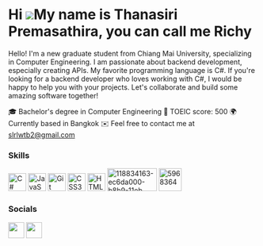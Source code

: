 

Hi ![](https://user-images.githubusercontent.com/18350557/176309783-0785949b-9127-417c-8b55-ab5a4333674e.gif)My name is Thanasiri Premasathira, you can call me Richy
========================================================================================================================================================================

Hello! I'm a new graduate student from Chiang Mai University, specializing in Computer Engineering. I am passionate about backend development, especially creating APIs. My favorite programming language is C#. If you're looking for a backend developer who loves working with C#, I would be happy to help you with your projects. Let's collaborate and build some amazing software together!

🎓 Bachelor's degree in Computer Engineering
🧠 TOEIC score: 500
🌍 Currently based in Bangkok
✉️ Feel free to contact me at slrlwtb2@gmail.com



### Skills


<p align="left">
<a href="https://docs.microsoft.com/en-us/dotnet/csharp/" target="_blank" rel="noreferrer"><img src="https://raw.githubusercontent.com/danielcranney/readme-generator/main/public/icons/skills/csharp-colored.svg" width="36" height="36" alt="C#" /></a>
<a href="https://developer.mozilla.org/en-US/docs/Web/JavaScript" target="_blank" rel="noreferrer"><img src="https://raw.githubusercontent.com/danielcranney/readme-generator/main/public/icons/skills/javascript-colored.svg" width="36" height="36" alt="JavaScript" /></a>
<a href="https://git-scm.com/" target="_blank" rel="noreferrer"><img src="https://raw.githubusercontent.com/danielcranney/readme-generator/main/public/icons/skills/git-colored.svg" width="36" height="36" alt="Git" /></a>
<a href="https://www.w3.org/TR/CSS/#css" target="_blank" rel="noreferrer"><img src="https://raw.githubusercontent.com/danielcranney/readme-generator/main/public/icons/skills/css3-colored.svg" width="36" height="36" alt="CSS3" /></a>
<a href="https://developer.mozilla.org/en-US/docs/Glossary/HTML5" target="_blank" rel="noreferrer"><img src="https://raw.githubusercontent.com/danielcranney/readme-generator/main/public/icons/skills/html5-colored.svg" width="36" height="36" alt="HTML5" /></a>
<a href="[Overview of Entity Framework Core - EF Core | Microsoft Learn](https://learn.microsoft.com/en-us/ef/core/)"><img src="https://i.ibb.co/PzcdSGz/118834163-ec6da000-b8b9-11eb-98dc-5e604c11e79f.png" width="100" height="46" alt="118834163-ec6da000-b8b9-11eb-98dc-5e604c11e79f" border="0"></a>
<a href="[SQL Server Downloads | Microsoft](https://www.microsoft.com/en-us/sql-server/sql-server-downloads)" target="_blank" rel="noreferrer"><img src="https://i.ibb.co/brg95Rm/5968364.png" width="46" height="46" alt="5968364" border="0"></a>

 
### Socials

<p align="left"> <a href="https://www.facebook.com/Thanasiri.Premasathira" target="_blank" rel="noreferrer"><img src="https://raw.githubusercontent.com/danielcranney/readme-generator/main/public/icons/socials/facebook.svg" width="32" height="32" /></a> <a href="https://www.github.com/slrlwtb2" target="_blank" rel="noreferrer"><img src="https://raw.githubusercontent.com/danielcranney/readme-generator/main/public/icons/socials/github-dark.svg" width="32" height="32" /></a></p>

